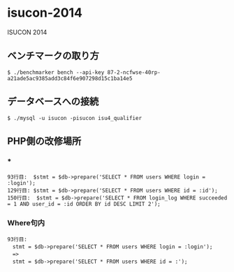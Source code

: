 isucon-2014
===========

ISUCON 2014

## ベンチマークの取り方

```
$ ./benchmarker bench --api-key 87-2-ncfwse-40rp-a21ade5ac9385add3c84f6e907298d15c1ba14e5
```

## データベースへの接続

```
$ ./mysql -u isucon -pisucon isu4_qualifier
```


## PHP側の改修場所

### *

```
93行目:  $stmt = $db->prepare('SELECT * FROM users WHERE login = :login');
129行目: $stmt = $db->prepare('SELECT * FROM users WHERE id = :id');
150行目:  $stmt = $db->prepare('SELECT * FROM login_log WHERE succeeded = 1 AND user_id = :id ORDER BY id DESC LIMIT 2');
```

### Where句内

```
93行目: 
　stmt = $db->prepare('SELECT * FROM users WHERE login = :login');
　=> 
　stmt = $db->prepare('SELECT * FROM users WHERE id = :');
```
